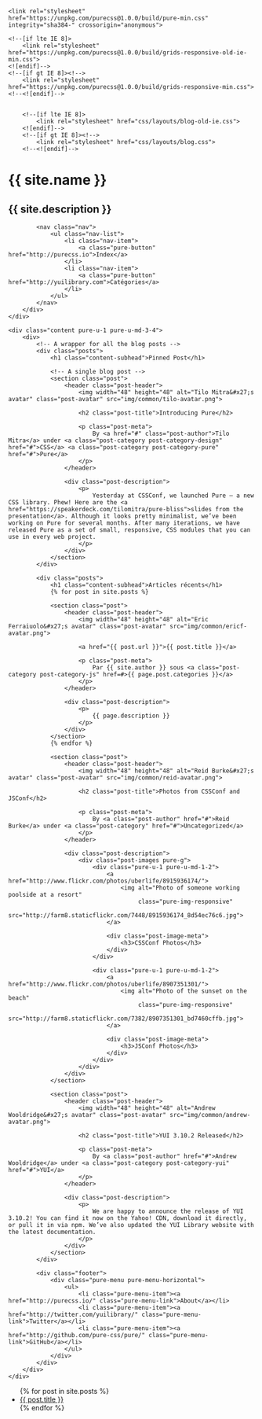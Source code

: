 <!doctype html>
<html lang="fr">
<head>
    <meta charset="utf-8">
    <meta name="viewport" content="width=device-width, initial-scale=1.0">
    <meta name="description" content="A layout example that shows off a blog page with a list of posts.">
    <title>Blog &ndash; Layout Examples &ndash; Pure</title>
    
    <link rel="stylesheet" href="https://unpkg.com/purecss@1.0.0/build/pure-min.css" integrity="sha384-" crossorigin="anonymous">
    
    <!--[if lte IE 8]>
        <link rel="stylesheet" href="https://unpkg.com/purecss@1.0.0/build/grids-responsive-old-ie-min.css">
    <![endif]-->
    <!--[if gt IE 8]><!-->
        <link rel="stylesheet" href="https://unpkg.com/purecss@1.0.0/build/grids-responsive-min.css">
    <!--<![endif]-->
    
    
        <!--[if lte IE 8]>
            <link rel="stylesheet" href="css/layouts/blog-old-ie.css">
        <![endif]-->
        <!--[if gt IE 8]><!-->
            <link rel="stylesheet" href="css/layouts/blog.css">
        <!--<![endif]-->
</head>
<body>

<div id="layout" class="pure-g">
    <div class="sidebar pure-u-1 pure-u-md-1-4">
        <div class="header">
            <h1 class="brand-title">{{ site.name }}</h1>
            <h2 class="brand-tagline">{{ site.description }}</h2>

            <nav class="nav">
                <ul class="nav-list">
                    <li class="nav-item">
                        <a class="pure-button" href="http://purecss.io">Index</a>
                    </li>
                    <li class="nav-item">
                        <a class="pure-button" href="http://yuilibrary.com">Catégories</a>
                    </li>
                </ul>
            </nav>
        </div>
    </div>

    <div class="content pure-u-1 pure-u-md-3-4">
        <div>
            <!-- A wrapper for all the blog posts -->
            <div class="posts">
                <h1 class="content-subhead">Pinned Post</h1>

                <!-- A single blog post -->
                <section class="post">
                    <header class="post-header">
                        <img width="48" height="48" alt="Tilo Mitra&#x27;s avatar" class="post-avatar" src="img/common/tilo-avatar.png">

                        <h2 class="post-title">Introducing Pure</h2>

                        <p class="post-meta">
                            By <a href="#" class="post-author">Tilo Mitra</a> under <a class="post-category post-category-design" href="#">CSS</a> <a class="post-category post-category-pure" href="#">Pure</a>
                        </p>
                    </header>

                    <div class="post-description">
                        <p>
                            Yesterday at CSSConf, we launched Pure – a new CSS library. Phew! Here are the <a href="https://speakerdeck.com/tilomitra/pure-bliss">slides from the presentation</a>. Although it looks pretty minimalist, we’ve been working on Pure for several months. After many iterations, we have released Pure as a set of small, responsive, CSS modules that you can use in every web project.
                        </p>
                    </div>
                </section>
            </div>

            <div class="posts">
                <h1 class="content-subhead">Articles récents</h1>
                {% for post in site.posts %}

                <section class="post">
                    <header class="post-header">
                        <img width="48" height="48" alt="Eric Ferraiuolo&#x27;s avatar" class="post-avatar" src="img/common/ericf-avatar.png">

                        <a href="{{ post.url }}">{{ post.title }}</a>

                        <p class="post-meta">
                            Par {{ site.author }} sous <a class="post-category post-category-js" href=#>{{ page.post.categories }}</a>
                        </p>
                    </header>

                    <div class="post-description">
                        <p>
                            {{ page.description }}
                        </p>
                    </div>
                </section>
                {% endfor %}

                <section class="post">
                    <header class="post-header">
                        <img width="48" height="48" alt="Reid Burke&#x27;s avatar" class="post-avatar" src="img/common/reid-avatar.png">

                        <h2 class="post-title">Photos from CSSConf and JSConf</h2>

                        <p class="post-meta">
                            By <a class="post-author" href="#">Reid Burke</a> under <a class="post-category" href="#">Uncategorized</a>
                        </p>
                    </header>

                    <div class="post-description">
                        <div class="post-images pure-g">
                            <div class="pure-u-1 pure-u-md-1-2">
                                <a href="http://www.flickr.com/photos/uberlife/8915936174/">
                                    <img alt="Photo of someone working poolside at a resort"
                                         class="pure-img-responsive"
                                         src="http://farm8.staticflickr.com/7448/8915936174_8d54ec76c6.jpg">
                                </a>

                                <div class="post-image-meta">
                                    <h3>CSSConf Photos</h3>
                                </div>
                            </div>

                            <div class="pure-u-1 pure-u-md-1-2">
                                <a href="http://www.flickr.com/photos/uberlife/8907351301/">
                                    <img alt="Photo of the sunset on the beach"
                                         class="pure-img-responsive"
                                         src="http://farm8.staticflickr.com/7382/8907351301_bd7460cffb.jpg">
                                </a>

                                <div class="post-image-meta">
                                    <h3>JSConf Photos</h3>
                                </div>
                            </div>
                        </div>
                    </div>
                </section>

                <section class="post">
                    <header class="post-header">
                        <img width="48" height="48" alt="Andrew Wooldridge&#x27;s avatar" class="post-avatar" src="img/common/andrew-avatar.png">

                        <h2 class="post-title">YUI 3.10.2 Released</h2>

                        <p class="post-meta">
                            By <a class="post-author" href="#">Andrew Wooldridge</a> under <a class="post-category post-category-yui" href="#">YUI</a>
                        </p>
                    </header>

                    <div class="post-description">
                        <p>
                            We are happy to announce the release of YUI 3.10.2! You can find it now on the Yahoo! CDN, download it directly, or pull it in via npm. We’ve also updated the YUI Library website with the latest documentation.
                        </p>
                    </div>
                </section>
            </div>

            <div class="footer">
                <div class="pure-menu pure-menu-horizontal">
                    <ul>
                        <li class="pure-menu-item"><a href="http://purecss.io/" class="pure-menu-link">About</a></li>
                        <li class="pure-menu-item"><a href="http://twitter.com/yuilibrary/" class="pure-menu-link">Twitter</a></li>
                        <li class="pure-menu-item"><a href="http://github.com/pure-css/pure/" class="pure-menu-link">GitHub</a></li>
                    </ul>
                </div>
            </div>
        </div>
    </div>
</div>




</body>
</html>

<ul>
  {% for post in site.posts %}
    <li>
      <a href="{{ post.url }}">{{ post.title }}</a>
    </li>
  {% endfor %}
</ul>
